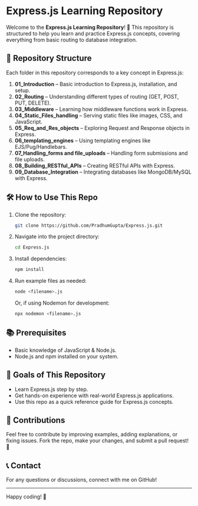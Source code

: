 # Express.js Learning Repository

Welcome to the **Express.js Learning Repository**! 🚀 This repository is structured to help you learn and practice Express.js concepts, covering everything from basic routing to database integration.

## 📌 Repository Structure

Each folder in this repository corresponds to a key concept in Express.js:

1. **01_Introduction** – Basic introduction to Express.js, installation, and setup.
2. **02_Routing** – Understanding different types of routing (GET, POST, PUT, DELETE).
3. **03_Middleware** – Learning how middleware functions work in Express.
4. **04_Static_Files_handling** – Serving static files like images, CSS, and JavaScript.
5. **05_Req_and_Res_objects** – Exploring Request and Response objects in Express.
6. **06_templating_engines** – Using templating engines like EJS/Pug/Handlebars.
7. **07_Handling_forms and file_uploads** – Handling form submissions and file uploads.
8. **08_Building_RESTful_APIs** – Creating RESTful APIs with Express.
9. **09_Database_Integration** – Integrating databases like MongoDB/MySQL with Express.

## 🛠 How to Use This Repo

1. Clone the repository:
   ```sh
   git clone https://github.com/PradhumGupta/Express.js.git
   ```
2. Navigate into the project directory:
   ```sh
   cd Express.js
   ```
3. Install dependencies:
   ```sh
   npm install
   ```
4. Run example files as needed:
   ```sh
   node <filename>.js
   ```
   Or, if using Nodemon for development:
   ```sh
   npx nodemon <filename>.js
   ```

## 📚 Prerequisites

- Basic knowledge of JavaScript & Node.js.
- Node.js and npm installed on your system.

## 🎯 Goals of This Repository

- Learn Express.js step by step.
- Get hands-on experience with real-world Express.js applications.
- Use this repo as a quick reference guide for Express.js concepts.

## 🤝 Contributions

Feel free to contribute by improving examples, adding explanations, or fixing issues. Fork the repo, make your changes, and submit a pull request! 🎉

## 📞 Contact

For any questions or discussions, connect with me on GitHub!

---

Happy coding! 🚀
